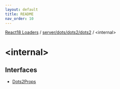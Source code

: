 ```yaml
---
layout: default
title: README
nav_order: 10
---
```


[React18 Loaders](../../../../../modules.md) / [server/dots/dots2/dots2](../README.md) / \<internal\>

# \<internal\>

## Interfaces

- [Dots2Props](interfaces/Dots2Props.md)
